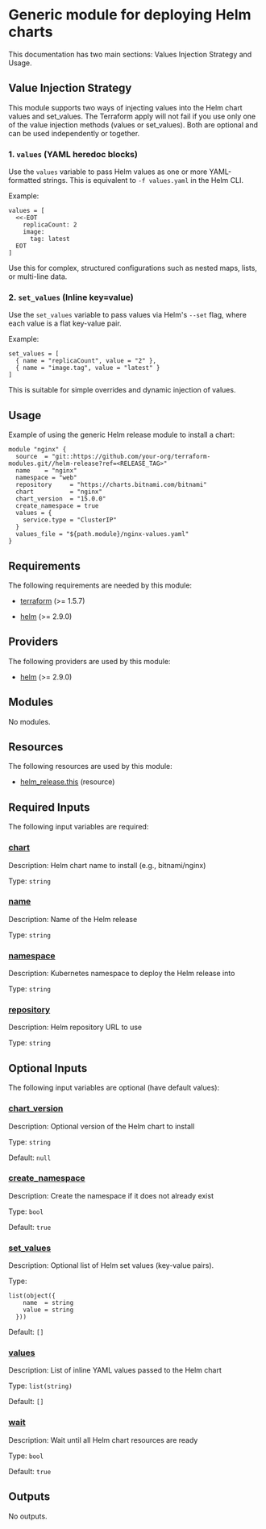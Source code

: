 <!-- BEGIN_TF_DOCS -->
# Generic module for deploying Helm charts

This documentation has two main sections: Values Injection Strategy and Usage.

## Value Injection Strategy
This module supports two ways of injecting values into the Helm chart values and set\_values.
The Terraform apply will not fail if you use only one of the value injection methods (values or set\_values).
Both are optional and can be used independently or together.

### 1. `values` (YAML heredoc blocks)
Use the `values` variable to pass Helm values as one or more YAML-formatted strings.
This is equivalent to `-f values.yaml` in the Helm CLI.

Example:

```hcl
values = [
  <<-EOT
    replicaCount: 2
    image:
      tag: latest
  EOT
]
```

Use this for complex, structured configurations such as nested maps, lists, or multi-line data.

### 2. `set_values` (Inline key=value)

Use the `set_values` variable to pass values via Helm's `--set` flag, where each value is a flat key-value pair.

Example:
```hcl
set_values = [
  { name = "replicaCount", value = "2" },
  { name = "image.tag", value = "latest" }
]
```

This is suitable for simple overrides and dynamic injection of values.

## Usage

Example of using the generic Helm release module to install a chart:

```hcl
module "nginx" {
  source  = "git::https://github.com/your-org/terraform-modules.git//helm-release?ref=<RELEASE_TAG>"
  name    = "nginx"
  namespace = "web"
  repository     = "https://charts.bitnami.com/bitnami"
  chart          = "nginx"
  chart_version  = "15.0.0"
  create_namespace = true
  values = {
    service.type = "ClusterIP"
  }
  values_file = "${path.module}/nginx-values.yaml"
}
```

## Requirements

The following requirements are needed by this module:

- <a name="requirement_terraform"></a> [terraform](#requirement\_terraform) (>= 1.5.7)

- <a name="requirement_helm"></a> [helm](#requirement\_helm) (>= 2.9.0)

## Providers

The following providers are used by this module:

- <a name="provider_helm"></a> [helm](#provider\_helm) (>= 2.9.0)

## Modules

No modules.

## Resources

The following resources are used by this module:

- [helm_release.this](https://registry.terraform.io/providers/hashicorp/helm/latest/docs/resources/release) (resource)

## Required Inputs

The following input variables are required:

### <a name="input_chart"></a> [chart](#input\_chart)

Description: Helm chart name to install (e.g., bitnami/nginx)

Type: `string`

### <a name="input_name"></a> [name](#input\_name)

Description: Name of the Helm release

Type: `string`

### <a name="input_namespace"></a> [namespace](#input\_namespace)

Description: Kubernetes namespace to deploy the Helm release into

Type: `string`

### <a name="input_repository"></a> [repository](#input\_repository)

Description: Helm repository URL to use

Type: `string`

## Optional Inputs

The following input variables are optional (have default values):

### <a name="input_chart_version"></a> [chart\_version](#input\_chart\_version)

Description: Optional version of the Helm chart to install

Type: `string`

Default: `null`

### <a name="input_create_namespace"></a> [create\_namespace](#input\_create\_namespace)

Description: Create the namespace if it does not already exist

Type: `bool`

Default: `true`

### <a name="input_set_values"></a> [set\_values](#input\_set\_values)

Description: Optional list of Helm set values (key-value pairs).

Type:

```hcl
list(object({
    name  = string
    value = string
  }))
```

Default: `[]`

### <a name="input_values"></a> [values](#input\_values)

Description: List of inline YAML values passed to the Helm chart

Type: `list(string)`

Default: `[]`

### <a name="input_wait"></a> [wait](#input\_wait)

Description: Wait until all Helm chart resources are ready

Type: `bool`

Default: `true`

## Outputs

No outputs.
<!-- END_TF_DOCS -->